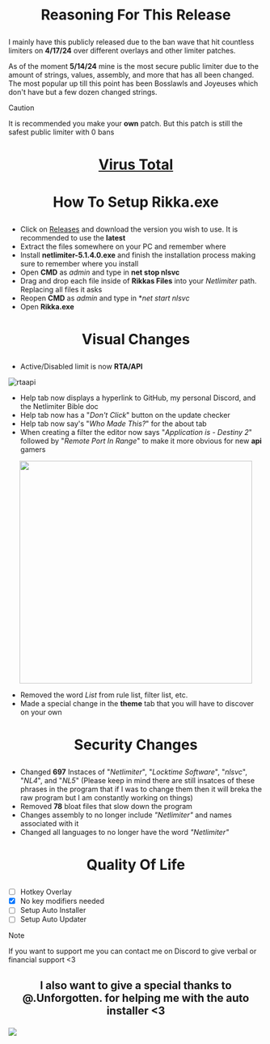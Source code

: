 # <p align="center">**Reasoning For This Release**</p>

I mainly have this publicly released due to the ban wave that hit countless limiters on **4/17/24** over different overlays and other limiter patches.

As of the moment **5/14/24** mine is the most secure public limiter due to the amount of strings, values, assembly, and more that has all been changed. The most popular up till this point has been Bosslawls and Joyeuses which don't have but a few dozen changed strings.

> [!CAUTION]
> It is recommended you make your **own** patch. But this patch is still the safest public limiter with 0 bans

# <p align="center"> [Virus Total](https://www.virustotal.com/gui/file/79125cfd0e3bd4e5880dc16cfd144edd7c0215eb3b98563edcb7eff4400f2acf?nocache=1) </p>

# <p align="center">**How To Setup Rikka.exe**</p>

* Click on [Releases](https://github.com/JoiningAllies/NL5-For-Destiny/releases) and download the version you wish to use. It is recommended to use the **latest**
* Extract the files somewhere on your PC and remember where
* Install **netlimiter-5.1.4.0.exe** and finish the installation process making sure to remember where you install
* Open **CMD** as *admin* and type in **net stop nlsvc**
* Drag and drop each file inside of **Rikkas Files** into your *Netlimiter* path. Replacing all files it asks
* Reopen **CMD** as *admin* and type in **net start nlsvc*
* Open **Rikka.exe**

# <p align="center"> Visual Changes </p>

* Active/Disabled limit is now **RTA/API**

![rtaapi](https://i.ibb.co/jyLpMjP/image-2024-05-12-211945735.png)
* Help tab now displays a hyperlink to GitHub, my personal Discord, and the Netlimiter Bible doc
* Help tab now has a "*Don't Click*" button on the update checker
* Help tab now say's "*Who Made This?*" for the about tab
* When creating a filter the editor now says "*Application is - Destiny 2*" followed by "*Remote Port In Range*" to make it more obvious for new **api** gamers

<p align="center">
  <img width="460" height="440" src="https://i.ibb.co/bmnDY50/image-2024-05-12-212731066-2.png">
</p>

* Removed the word *List* from rule list, filter list, etc.
* Made a special change in the **theme** tab that you will have to discover on your own

# <p align="center"> Security Changes </p>

* Changed **697** Instaces of "*Netlimiter*", "*Locktime Software*", "*nlsvc*", "*NL4*", and "*NL5*" (Please keep in mind there are still insatces of these phrases in the program that if I was to change them then it will breka the raw program but I am constantly working on things)
* Removed **78** bloat files that slow down the program
* Changes assembly to no longer include *"Netlimiter"* and names associated with it
* Changed all languages to no longer have the word *"Netlimiter"*

# <p align="center"> Quality Of Life </p>

- [ ] Hotkey Overlay
- [x] No key modifiers needed
- [ ] Setup Auto Installer
- [ ] Setup Auto Updater

> [!NOTE]
> If you want to support me you can contact me on Discord to give verbal or financial support <3

## <p align="center"> I also want to give a special thanks to **@.Unforgotten.** for helping me with the auto installer <3 </p>

![](https://komarev.com/ghpvc/?username=JoiningAllies&style=for-the-badge)
